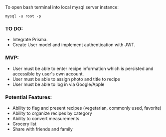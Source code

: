 To open bash terminal into local mysql server instance:
```
mysql -u root -p
```
### TO DO:
- Integrate Prisma.
- Create User model and implement authentication with JWT.

### MVP:
- User must be able to enter recipe information which is persisted and accessible by user's own account.
- User must be able to assign photo and title to recipe
- User must be able to log in via Google/Apple

### Potential Features:
- Ability to flag and present recipes (vegetarian, commonly used, favorite)
- Ability to organize recipes by category
- Ability to convert measurements
- Grocery list
- Share with friends and family
